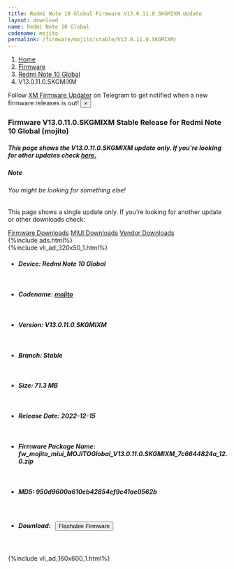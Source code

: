 ```yaml
---
title: Redmi Note 10 Global Firmware V13.0.11.0.SKGMIXM Update
layout: download
name: Redmi Note 10 Global
codename: mojito
permalink: /firmware/mojito/stable/V13.0.11.0.SKGMIXM/
---
```

<nav aria-label="breadcrumb">
    <ol class="breadcrumb">
        <li class="breadcrumb-item"><a href="/">Home</a></li>
        <li class="breadcrumb-item"><a href="/firmware/">Firmware</a></li>
        <li class="breadcrumb-item"><a href="/firmware/mojito/">Redmi Note 10 Global</a></li>
        <li class="breadcrumb-item active" aria-current="page">V13.0.11.0.SKGMIXM</li>
    </ol>
</nav>
<div class="alert alert-primary alert-dismissible fade show" role="alert">
    Follow <a href="https://t.me/XiaomiFirmwareUpdater" class="alert-link">XM Firmware Updater</a> on Telegram to get
    notified when a new firmware releases is out!
    <button type="button" class="close" data-dismiss="alert" aria-label="Close">
        <span aria-hidden="true">&times;</span>
    </button>
</div>
<div class="col-12 mx-auto">
    <h3 class="title bg-light p-2 rounded">Firmware V13.0.11.0.SKGMIXM Stable Release for Redmi Note 10 Global (mojito)</h3>
    <h5>This page shows the V13.0.11.0.SKGMIXM update only. If you're looking for other updates check
        <a href="/firmware/mojito/">here.</a></h5>
    <div class="card">
        <div class="card-body">
            <h5 class="card-title">Note</h5>
            <h6 class="card-subtitle mb-2 text-muted">You might be looking for something else!</h6>
            <p class="card-text">This page shows a single update only.
                If you're looking for another update or other downloads check:</p>
            <a href="/firmware/" class="card-link">Firmware Downloads</a>
            <a href="/miui/" class="card-link">MIUI Downloads</a>
            <a href="/vendor/" class="card-link">Vendor Downloads</a>
        </div>
    </div>
    {%include ads.html%}
    <div class="row justify-content-center">
        <div class="col-10" id="downloads">
                    <div class="card card-body">
            {%include vli_ad_320x50_1.html%}
            <ul class="list-unstyled">
                <li style="padding-bottom: 10px;">
                    <h5><b>Device: </b>Redmi Note 10 Global</h5>
                </li>
                <li style="padding-bottom: 10px;">
                    <h5><b>Codename: </b> <a href="/firmware/mojito/" target="_blank">mojito</a> </h5>
                </li>
                <li style="padding-bottom: 10px;">
                    <h5><b>Version: </b>V13.0.11.0.SKGMIXM</h5>
                </li>
                <li style="padding-bottom: 10px;">
                    <h5><b>Branch: </b>Stable</h5>
                </li>
                <li style="padding-bottom: 10px;">
                    <h5><b>Size: </b>71.3 MB</h5>
                </li>
                <li style="padding-bottom: 10px;">
                    <h5><b>Release Date: </b>2022-12-15</h5>
                </li>
                <li style="padding-bottom: 10px;">
                    <h5><b>Firmware Package Name: </b><span id="filename" class="text-dark">fw_mojito_miui_MOJITOGlobal_V13.0.11.0.SKGMIXM_7c6644824a_12.0.zip</span></h5>
                </li>
                <li style="padding-bottom: 10px;">
                    <h5><b>MD5: </b><span id="md5" class="text-muted">950d9600a610eb42854ef9c41ae0562b</span></h5>
                </li>
                <li style="padding-bottom: 10px;">
                    <h5><b>Download: </b><button type="button" id="download" class="btn btn-primary"
                    style="margin: 7px;" onclick="redirect('fw_mojito_miui_MOJITOGlobal_V13.0.11.0.SKGMIXM_7c6644824a_12.0.zip'); return false;"><i class="fa fa-download"></i> Flashable Firmware</button></h5>
                </li>
            </ul>
        </div>
        </div>
        {%include vli_ad_160x600_1.html%}
    </div>
</div>
